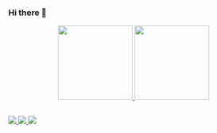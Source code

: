 ### Hi there 👋

<div align="center">
  <a href="https://github.com/cDreyer00">
  <img height="150em" src="https://github-readme-stats.vercel.app/api?username=cDreyer00&show_icons=true&theme=github_dark&include_all_commits=true&count_private=true">
  <img height="150em" src="https://github-readme-stats.vercel.app/api/top-langs/?username=cDreyer00&layout=compact&langs_count=7&theme=github_dark">
  </a>
</div>
  
  ##

<div style="display: inline_block">
  <a href="mailto:cristianbr.dreyer@gmail.com" target="_blank"><img src="https://img.shields.io/badge/Gmail-D14836?style=for-the-badge&logo=gmail&logoColor=white" >
  </a>
  <a href="https://api.whatsapp.com/send?phone=5551997140962" target="_blank"><img src="https://img.shields.io/badge/WhatsApp-25D366?style=for-the-badge&logo=whatsapp&logoColor=white" target="_blank">
  </a>
  <a href="https://www.linkedin.com/in/cristian-dreyer-26676b200/"><img src="https://img.shields.io/badge/LinkedIn-0077B5?style=for-the-badge&logo=linkedin&logoColor=white">
  </a>
</div>
